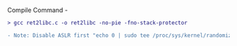 Compile Command -
```diff
> gcc ret2libc.c -o ret2libc -no-pie -fno-stack-protector

- Note: Disable ASLR first "echo 0 | sudo tee /proc/sys/kernel/randomize_va_space"
```

